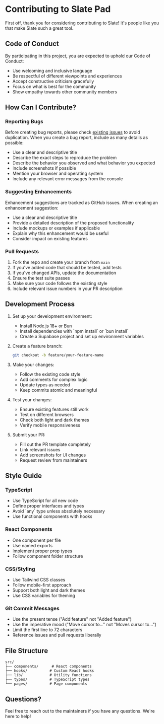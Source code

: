 # Contributing to Slate Pad

First off, thank you for considering contributing to Slate! It's people like you that make Slate such a great tool.

## Code of Conduct

By participating in this project, you are expected to uphold our Code of Conduct:

- Use welcoming and inclusive language
- Be respectful of different viewpoints and experiences
- Accept constructive criticism gracefully
- Focus on what is best for the community
- Show empathy towards other community members

## How Can I Contribute?

### Reporting Bugs

Before creating bug reports, please check [existing issues](https://github.com/RavindranathTagor/slate-pad/issues) to avoid duplication. When you create a bug report, include as many details as possible:

- Use a clear and descriptive title
- Describe the exact steps to reproduce the problem
- Describe the behavior you observed and what behavior you expected
- Include screenshots if possible
- Mention your browser and operating system
- Include any relevant error messages from the console

### Suggesting Enhancements

Enhancement suggestions are tracked as GitHub issues. When creating an enhancement suggestion:

- Use a clear and descriptive title
- Provide a detailed description of the proposed functionality
- Include mockups or examples if applicable
- Explain why this enhancement would be useful
- Consider impact on existing features

### Pull Requests

1. Fork the repo and create your branch from `main`
2. If you've added code that should be tested, add tests
3. If you've changed APIs, update the documentation
4. Ensure the test suite passes
5. Make sure your code follows the existing style
6. Include relevant issue numbers in your PR description

## Development Process

1. Set up your development environment:
   - Install Node.js 18+ or Bun
   - Install dependencies with \`npm install\` or \`bun install\`
   - Create a Supabase project and set up environment variables

2. Create a feature branch:
   ```bash
   git checkout -b feature/your-feature-name
   ```

3. Make your changes:
   - Follow the existing code style
   - Add comments for complex logic
   - Update types as needed
   - Keep commits atomic and meaningful

4. Test your changes:
   - Ensure existing features still work
   - Test on different browsers
   - Check both light and dark themes
   - Verify mobile responsiveness

5. Submit your PR:
   - Fill out the PR template completely
   - Link relevant issues
   - Add screenshots for UI changes
   - Request review from maintainers

## Style Guide

### TypeScript

- Use TypeScript for all new code
- Define proper interfaces and types
- Avoid \`any\` type unless absolutely necessary
- Use functional components with hooks

### React Components

- One component per file
- Use named exports
- Implement proper prop types
- Follow component folder structure

### CSS/Styling

- Use Tailwind CSS classes
- Follow mobile-first approach
- Support both light and dark themes
- Use CSS variables for theming

### Git Commit Messages

- Use the present tense ("Add feature" not "Added feature")
- Use the imperative mood ("Move cursor to..." not "Moves cursor to...")
- Limit the first line to 72 characters
- Reference issues and pull requests liberally

## File Structure

```
src/
├── components/      # React components
├── hooks/          # Custom React hooks
├── lib/            # Utility functions
├── types/          # TypeScript types
└── pages/          # Page components
```

## Questions?

Feel free to reach out to the maintainers if you have any questions. We're here to help!